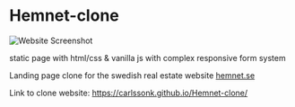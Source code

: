 # Hemnet-clone

![Website Screenshot](https://i.ibb.co/9HNzzmr/hemnet.jpg)

static page with html/css & vanilla js with complex responsive form system

Landing page clone for the swedish real estate website [hemnet.se](https://www.hemnet.se/)

Link to clone website: https://carlssonk.github.io/Hemnet-clone/


